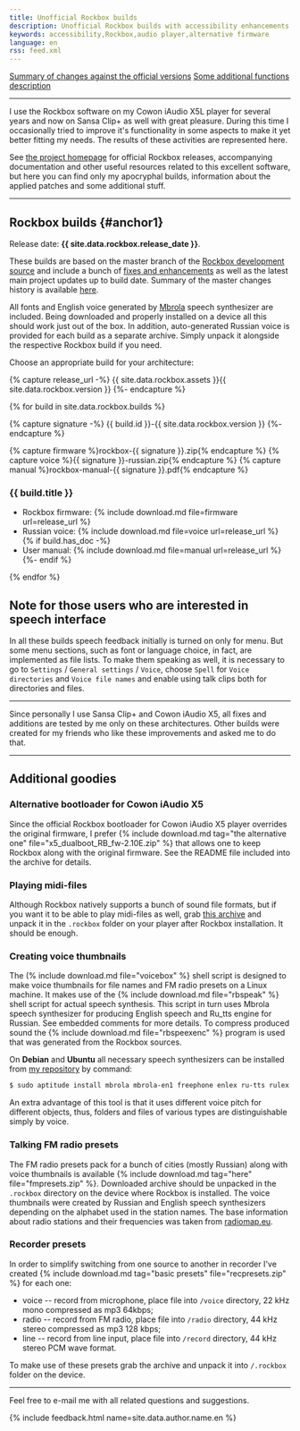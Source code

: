```yaml
---
title: Unofficial Rockbox builds
description: Unofficial Rockbox builds with accessibility enhancements and fixes.
keywords: accessibility,Rockbox,audio player,alternative firmware
language: en
rss: feed.xml
---
```


[Summary of changes against the official versions](summary.md)
[Some additional functions description](features.md)

----

I use the Rockbox software on my Cowon iAudio X5L player for
several years and now on Sansa Clip+ as well with great
pleasure. During this time I occasionally tried to improve it's
functionality in some aspects to make it yet better fitting my
needs. The results of these activities are represented here.

See [the project homepage](http://www.rockbox.org/)
for official Rockbox releases, accompanying documentation and other
useful resources related to this excellent software, but here you can
find only my apocryphal builds, information about the applied patches
and some additional stuff.

----

## Rockbox builds {#anchor1}

Release date: **{{ site.data.rockbox.release_date }}**.

These builds are based on the master branch of the
[Rockbox development source](http://git.rockbox.org/)
and include a bunch of
[fixes and enhancements](summary.md)
as well as the latest main project updates up to build date. Summary
of the master changes history is available
[here](http://www.rockbox.org/wiki/MajorChanges).

All fonts and English voice generated by
[Mbrola](https://github.com/numediart/MBROLA)
speech synthesizer are included. Being downloaded and properly
installed on a device all this should work just out of the box. In
addition, auto-generated Russian voice is provided for each build as a
separate archive. Simply unpack it alongside the respective Rockbox
build if you need.

Choose an appropriate build for your architecture:

{% capture release_url -%}
{{ site.data.rockbox.assets }}{{ site.data.rockbox.version }}
{%- endcapture %}

{% for build in site.data.rockbox.builds %}

{% capture signature -%}
{{ build.id }}-{{ site.data.rockbox.version }}
{%- endcapture %}

{% capture firmware %}rockbox-{{ signature }}.zip{% endcapture %}
{% capture voice %}{{ signature }}-russian.zip{% endcapture %}
{% capture manual %}rockbox-manual-{{ signature }}.pdf{% endcapture %}

### {{ build.title }}

- Rockbox firmware:
  {% include download.md file=firmware url=release_url %}
- Russian voice:
  {% include download.md file=voice url=release_url %}
{% if build.has_doc -%}
- User manual:
  {% include download.md file=manual url=release_url %}
{%- endif %}

{% endfor %}

## Note for those users who are interested in speech interface

In all these builds speech feedback initially is turned on only for
menu. But some menu sections, such as font or language choice, in
fact, are implemented as file lists. To make them speaking as well, it
is necessary to go to `Settings` / `General settings` / `Voice`, choose
`Spell` for `Voice directories` and `Voice file names` and enable using talk
clips both for directories and files.

----

Since personally I use Sansa Clip+ and Cowon iAudio X5, all fixes and
additions are tested by me only on these architectures. Other builds
were created for my friends who like these improvements and asked me
to do that.

----

## Additional goodies

### Alternative bootloader for Cowon iAudio X5

Since the official Rockbox bootloader for Cowon iAudio X5 player
overrides the original firmware, I prefer
{% include download.md tag="the alternative one" file="x5_dualboot_RB_fw-2.10E.zip" %}
that allows one to keep Rockbox along with the original firmware. See
the README file included into the archive for details.

### Playing midi-files

Although Rockbox natively supports a bunch of sound file formats, but
if you want it to be able to play midi-files as well, grab
[this archive](http://download.rockbox.org/useful/midi-patchset.tbz2)
and unpack it in the `.rockbox` folder on your player after
Rockbox installation. It should be enough.

### Creating voice thumbnails

The (% include download.md file="voicebox" %} shell script is designed
to make voice thumbnails for file names and FM radio presets on a
Linux machine. It makes use of the {% include download.md file="rbspeak" %}
shell script for actual speech synthesis. This script in turn uses
Mbrola speech synthesizer for producing English speech and Ru_tts
engine for Russian. See embedded comments for more details. To
compress produced sound the {% include download.md file="rbspeexenc" %}
program is used that was generated from the Rockbox sources.

On **Debian** and **Ubuntu** all necessary speech synthesizers can be
installed from
[my repository](../packages/index.md)
by command:

```bash
$ sudo aptitude install mbrola mbrola-en1 freephone enlex ru-tts rulex
```

An extra advantage of this tool is that it uses different voice pitch
for different objects, thus, folders and files of various types are
distinguishable simply by voice.

### Talking FM radio presets

The FM radio presets pack for a bunch of cities (mostly Russian) along
with voice thumbnails is available
{% include download.md tag="here" file="fmpresets.zip" %}.
Downloaded archive should be unpacked in the `.rockbox` directory on
the device where Rockbox is installed. The voice thumbnails were
created by Russian and English speech synthesizers depending on the
alphabet used in the station names. The base information about radio
stations and their frequencies was taken from
[radiomap.eu](http://radiomap.eu).

### Recorder presets

In order to simplify switching from one source to another in recorder
I've created
{% include download.md tag="basic presets" file="recpresets.zip" %}
for each one:

- voice -- record from microphone, place file into `/voice` directory,
  22 kHz mono compressed as mp3 64kbps;
- radio -- record from FM radio, place file into `/radio` directory, 44
  kHz stereo compressed as mp3 128 kbps;
- line -- record from line input, place file into `/record` directory,
  44 kHz stereo PCM wave format.

To make use of these presets grab the archive and unpack it into
`/.rockbox` folder on the device.

----

Feel free to e-mail me with all related questions and suggestions.

{% include feedback.html name=site.data.author.name.en %}
